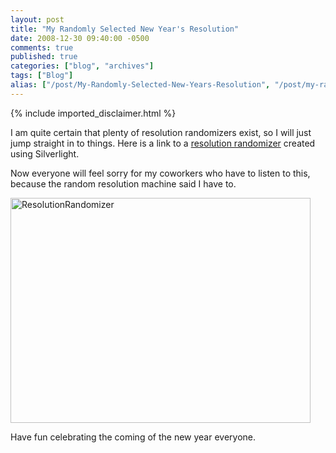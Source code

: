 ```yaml
---
layout: post
title: "My Randomly Selected New Year's Resolution"
date: 2008-12-30 09:40:00 -0500
comments: true
published: true
categories: ["blog", "archives"]
tags: ["Blog"]
alias: ["/post/My-Randomly-Selected-New-Years-Resolution", "/post/my-randomly-selected-new-years-resolution"]
---
```

<!-- more -->
{% include imported_disclaimer.html %}
<p>I am quite certain that plenty of resolution randomizers exist, so I will just jump straight in to things. Here is a link to a <a href="http://resolutionrandomizer.pop.us/ecard.aspx" target="_blank">resolution randomizer</a> created using Silverlight.</p>
<p>Now everyone will feel sorry for my coworkers who have to listen to this, because the random resolution machine said I have to.</p>
<p><a href="http://brendan.enrick.com/files/media/image/WindowsLiveWriter/MyRandomlySelectedNewYearsResolution_8750/ResolutionRandomizer_2.jpg"><img style="border-top-width: 0px; border-left-width: 0px; border-bottom-width: 0px; border-right-width: 0px" src="http://brendan.enrick.com/files/media/image/WindowsLiveWriter/MyRandomlySelectedNewYearsResolution_8750/ResolutionRandomizer_thumb.jpg" border="0" alt="ResolutionRandomizer" width="480" height="360" /></a></p>
<p>Have fun celebrating the coming of the new year everyone.</p>
